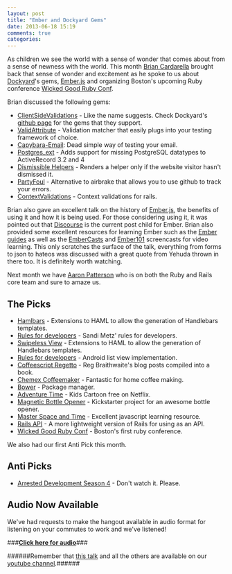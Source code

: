 ```yaml
---
layout: post
title: "Ember and Dockyard Gems"
date: 2013-06-18 15:19
comments: true
categories: 
---
```


As children we see the world with a sense of wonder that comes about from a sense of newness with the world. This month [Brian Cardarella] brought back that sense of wonder and excitement as he spoke to us about [Dockyard]'s gems, [Ember.js] and organizing Boston's upcoming Ruby conference [Wicked Good Ruby Conf].

Brian discussed the following gems:

* [ClientSideValidations] - Like the name suggests. Check Dockyard's [github page] for the gems that they support.
* [ValidAttribute] - Validation matcher that easily plugs into your testing framework of choice.
* [Capybara-Email]: Dead simple way of testing your email.
* [Postgres_ext] - Adds support for missing PostgreSQL datatypes to ActiveRecord 3.2 and 4
* [Dismissible Helpers] - Renders a helper only if the website visitor hasn't dismissed it.
* [PartyFoul] - Alternative to airbrake that allows you to use github to track your errors.
* [ContextValidations] - Context validations for rails.

Brian also gave an excellent talk on the history of [Ember.js], the benefits of using it and how it is being used. For those considering using it, it was pointed out that [Discourse] is the current post child for Ember. Brian also provided some excellent resources for learning Ember such as the [Ember guides] as well as the [EmberCasts] and [Ember101] screencasts for video learning. This only scratches the surface of the talk, everything from forms to json to hateos was discussed with a great quote from Yehuda thrown in there too. It is definitely worth watching.

Next month we have [Aaron Patterson] who is on both the Ruby and Rails core team and sure to amaze us.

The Picks
---------

* [Hamlbars] - Extensions to HAML to allow the generation of Handlebars templates.
* [Rules for developers] - Sandi Metz' rules for developers.
* [Swipeless View] - Extensions to HAML to allow the generation of Handlebars templates.
* [Rules for developers] - Android list view implementation.
* [Coffeescript Regetto] - Reg Braithwaite's blog posts compiled into a book.
* [Chemex Coffeemaker] - Fantastic for home coffee making.
* [Bower] - Package manager.
* [Adventure Time] - Kids Cartoon free on Netflix.
* [Magnetic Bottle Opener] - Kickstarter project for an awesome bottle opener.
* [Master Space and Time] - Excellent javascript learning resource.
* [Rails API] - A more lightweight version of Rails for using as an API.
* [Wicked Good Ruby Conf] - Boston's first ruby conference.

We also had our first Anti Pick this month.

Anti Picks
----------

* [Arrested Development Season 4] - Don't watch it. Please.

Audio Now Available
-------------------

We've had requests to make the hangout available in audio format for listening on your commutes to work and we've listened! 

###__[Click here for audio]__###

######Remember that [this talk] and all the others are available on our [youtube channel].######

  [Arrested Development Season 4]: http://en.wikipedia.org/wiki/Arrested_Development_(season_4)
  [Rails API]: https://github.com/rails-api/rails-api
  [Master Space and Time]: http://www.noelrappin.com/
  [Magnetic Bottle Opener]: http://www.kickstarter.com/projects/dropcatch/dropcatch-magnetic-bottle-opener
  [Adventure Time]: https://movies.netflix.com/WiMovie/Adventure_Time/70241425?locale=en-US
  [Bower]: https://github.com/bower/bower
  [Chemex Coffeemaker]: http://www.chemexcoffeemaker.com/
  [Coffeescript Regetto]: http://ristrettolo.gy/
  [Swipeless View]: https://github.com/47deg/android-swipelistview
  [Rules for developers]: http://robots.thoughtbot.com/post/50655960596/sandi-metz-rules-for-developers
  [Hamlbars]: https://github.com/jamesotron/hamlbars
  [Aaron Patterson]: https://github.com/tenderlove
  [Ember Guides]: http://emberjs.com/guides/
  [EmberCasts]: http://www.embercasts.com/
  [Ember101]: http://ember101.com/
  [Discourse]: http://www.discourse.org/
  [blog]: http://blog.discourse.org/
  [github page]: https://github.com/dockyard
  [ClientSideValidations]: https://github.com/dockyard/context_validations
  [ValidAttribute]: https://github.com/bcardarella/valid_attribute
  [Capybara-Email]: https://github.com/dockyard/capybara-email
  [Postgres_ext]: https://github.com/dockyard/postgres_ext
  [Dismissible Helpers]: https://github.com/dockyard/dismissible_helpers
  [PartyFoul]: https://github.com/dockyard/party_foul
  [ContextValidations]: https://github.com/bcardarella/client_side_validations
  [Click here for audio]: /audio/6_5_13_Brian_Cardarella.mp3
  [Wicked Good Ruby Conf]: http://wickedgoodruby.com/
  [here]: http://www.youtube.com/watch?v=DvuMBtbACCw
  [this talk]: http://www.youtube.com/watch?v=DvuMBtbACCw
  [Brian Cardarella]: https://www.twitter.com/bcardarella
  [Dockyard]: http://dockyard.com/
  [Ember.js]: http://emberjs.com/
  [youtube channel]: http://www.youtube.com/channel/UCZKYKp38YY-hl5HlK1PRk1w?feature=watch